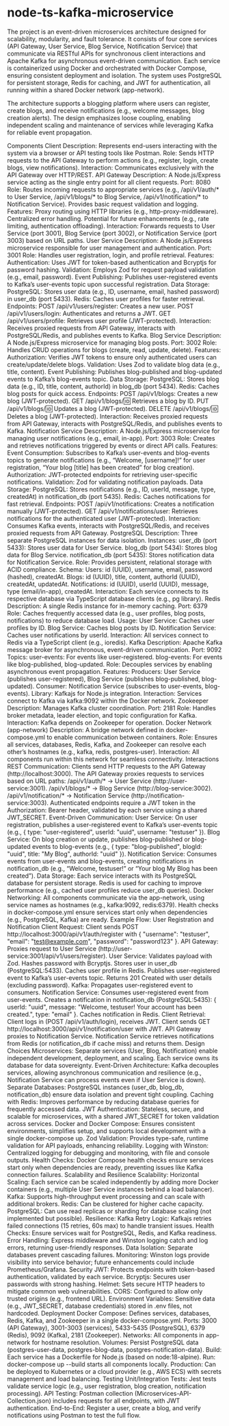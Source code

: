 # node-ts-kafka-microservice

The project is an event-driven microservices architecture designed for scalability, modularity, and fault tolerance. It consists of four core services (API Gateway, User Service, Blog Service, Notification Service) that communicate via RESTful APIs for synchronous client interactions and Apache Kafka for asynchronous event-driven communication. Each service is containerized using Docker and orchestrated with Docker Compose, ensuring consistent deployment and isolation. The system uses PostgreSQL for persistent storage, Redis for caching, and JWT for authentication, all running within a shared Docker network (app-network).

The architecture supports a blogging platform where users can register, create blogs, and receive notifications (e.g., welcome messages, blog creation alerts). The design emphasizes loose coupling, enabling independent scaling and maintenance of services while leveraging Kafka for reliable event propagation.

Components
Client
Description: Represents end-users interacting with the system via a browser or API testing tools like Postman.
Role: Sends HTTP requests to the API Gateway to perform actions (e.g., register, login, create blogs, view notifications).
Interaction: Communicates exclusively with the API Gateway over HTTP/REST.
API Gateway
Description: A Node.js/Express service acting as the single entry point for all client requests.
Port: 8080
Role: Routes incoming requests to appropriate services (e.g., /api/v1/auth/* to User Service, /api/v1/blogs/* to Blog Service, /api/v1/notification/* to Notification Service). Provides basic request validation and logging.
Features:
Proxy routing using HTTP libraries (e.g., http-proxy-middleware).
Centralized error handling.
Potential for future enhancements (e.g., rate limiting, authentication offloading).
Interaction: Forwards requests to User Service (port 3001), Blog Service (port 3002), or Notification Service (port 3003) based on URL paths.
User Service
Description: A Node.js/Express microservice responsible for user management and authentication.
Port: 3001
Role: Handles user registration, login, and profile retrieval.
Features:
Authentication: Uses JWT for token-based authentication and Bcryptjs for password hashing.
Validation: Employs Zod for request payload validation (e.g., email, password).
Event Publishing: Publishes user-registered events to Kafka’s user-events topic upon successful registration.
Data Storage:
PostgreSQL: Stores user data (e.g., ID, username, email, hashed password) in user_db (port 5433).
Redis: Caches user profiles for faster retrieval.
Endpoints:
POST /api/v1/users/register: Creates a new user.
POST /api/v1/users/login: Authenticates and returns a JWT.
GET /api/v1/users/profile: Retrieves user profile (JWT-protected).
Interaction: Receives proxied requests from API Gateway, interacts with PostgreSQL/Redis, and publishes events to Kafka.
Blog Service
Description: A Node.js/Express microservice for managing blog posts.
Port: 3002
Role: Handles CRUD operations for blogs (create, read, update, delete).
Features:
Authorization: Verifies JWT tokens to ensure only authenticated users can create/update/delete blogs.
Validation: Uses Zod to validate blog data (e.g., title, content).
Event Publishing: Publishes blog-published and blog-updated events to Kafka’s blog-events topic.
Data Storage:
PostgreSQL: Stores blog data (e.g., ID, title, content, authorId) in blog_db (port 5434).
Redis: Caches blog posts for quick access.
Endpoints:
POST /api/v1/blogs: Creates a new blog (JWT-protected).
GET /api/v1/blogs/:id: Retrieves a blog by ID.
PUT /api/v1/blogs/:id: Updates a blog (JWT-protected).
DELETE /api/v1/blogs/:id: Deletes a blog (JWT-protected).
Interaction: Receives proxied requests from API Gateway, interacts with PostgreSQL/Redis, and publishes events to Kafka.
Notification Service
Description: A Node.js/Express microservice for managing user notifications (e.g., email, in-app).
Port: 3003
Role: Creates and retrieves notifications triggered by events or direct API calls.
Features:
Event Consumption: Subscribes to Kafka’s user-events and blog-events topics to generate notifications (e.g., “Welcome, [username]!” for user registration, “Your blog [title] has been created” for blog creation).
Authorization: JWT-protected endpoints for retrieving user-specific notifications.
Validation: Zod for validating notification payloads.
Data Storage:
PostgreSQL: Stores notifications (e.g., ID, userId, message, type, createdAt) in notification_db (port 5435).
Redis: Caches notifications for fast retrieval.
Endpoints:
POST /api/v1/notifications: Creates a notification manually (JWT-protected).
GET /api/v1/notifications/user: Retrieves notifications for the authenticated user (JWT-protected).
Interaction: Consumes Kafka events, interacts with PostgreSQL/Redis, and receives proxied requests from API Gateway.
PostgreSQL
Description: Three separate PostgreSQL instances for data isolation.
Instances:
user_db (port 5433): Stores user data for User Service.
blog_db (port 5434): Stores blog data for Blog Service.
notification_db (port 5435): Stores notification data for Notification Service.
Role: Provides persistent, relational storage with ACID compliance.
Schema:
Users: id (UUID), username, email, password (hashed), createdAt.
Blogs: id (UUID), title, content, authorId (UUID), createdAt, updatedAt.
Notifications: id (UUID), userId (UUID), message, type (email/in-app), createdAt.
Interaction: Each service connects to its respective database via TypeScript database clients (e.g., pg library).
Redis
Description: A single Redis instance for in-memory caching.
Port: 6379
Role: Caches frequently accessed data (e.g., user profiles, blog posts, notifications) to reduce database load.
Usage:
User Service: Caches user profiles by ID.
Blog Service: Caches blog posts by ID.
Notification Service: Caches user notifications by userId.
Interaction: All services connect to Redis via a TypeScript client (e.g., ioredis).
Kafka
Description: Apache Kafka message broker for asynchronous, event-driven communication.
Port: 9092
Topics:
user-events: For events like user-registered.
blog-events: For events like blog-published, blog-updated.
Role: Decouples services by enabling asynchronous event propagation.
Features:
Producers: User Service (publishes user-registered), Blog Service (publishes blog-published, blog-updated).
Consumer: Notification Service (subscribes to user-events, blog-events).
Library: Kafkajs for Node.js integration.
Interaction: Services connect to Kafka via kafka:9092 within the Docker network.
Zookeeper
Description: Manages Kafka cluster coordination.
Port: 2181
Role: Handles broker metadata, leader election, and topic configuration for Kafka.
Interaction: Kafka depends on Zookeeper for operation.
Docker Network (app-network)
Description: A bridge network defined in docker-compose.yml to enable communication between containers.
Role: Ensures all services, databases, Redis, Kafka, and Zookeeper can resolve each other’s hostnames (e.g., kafka, redis, postgres-user).
Interaction: All components run within this network for seamless connectivity.
Interactions
REST Communication:
Clients send HTTP requests to the API Gateway (http://localhost:3000).
The API Gateway proxies requests to services based on URL paths:
/api/v1/auth/* → User Service (http://user-service:3001).
/api/v1/blogs/* → Blog Service (http://blog-service:3002).
/api/v1/notification/* → Notification Service (http://notification-service:3003).
Authenticated endpoints require a JWT token in the Authorization: Bearer <token> header, validated by each service using a shared JWT_SECRET.
Event-Driven Communication:
User Service: On user registration, publishes a user-registered event to Kafka’s user-events topic (e.g., { type: "user-registered", userId: "uuid", username: "testuser" }).
Blog Service: On blog creation or update, publishes blog-published or blog-updated events to blog-events (e.g., { type: "blog-published", blogId: "uuid", title: "My Blog", authorId: "uuid" }).
Notification Service: Consumes events from user-events and blog-events, creating notifications in notification_db (e.g., “Welcome, testuser!” or “Your blog My Blog has been created”).
Data Storage:
Each service interacts with its PostgreSQL database for persistent storage.
Redis is used for caching to improve performance (e.g., cached user profiles reduce user_db queries).
Docker Networking:
All components communicate via the app-network, using service names as hostnames (e.g., kafka:9092, redis:6379).
Health checks in docker-compose.yml ensure services start only when dependencies (e.g., PostgreSQL, Kafka) are ready.
Example Flow: User Registration and Notification
Client Request:
Client sends POST http://localhost:3000/api/v1/auth/register with { "username": "testuser", "email": "test@example.com", "password": "password123" }.
API Gateway:
Proxies request to User Service (http://user-service:3001/api/v1/users/register).
User Service:
Validates payload with Zod.
Hashes password with Bcryptjs.
Stores user in user_db (PostgreSQL:5433).
Caches user profile in Redis.
Publishes user-registered event to Kafka’s user-events topic.
Returns 201 Created with user details (excluding password).
Kafka:
Propagates user-registered event to consumers.
Notification Service:
Consumes user-registered event from user-events.
Creates a notification in notification_db (PostgreSQL:5435): { userId: "uuid", message: "Welcome, testuser! Your account has been created.", type: "email" }.
Caches notification in Redis.
Client Retrieval:
Client logs in (POST /api/v1/auth/login), receives JWT.
Client sends GET http://localhost:3000/api/v1/notification/user with JWT.
API Gateway proxies to Notification Service.
Notification Service retrieves notifications from Redis (or notification_db if cache miss) and returns them.
Design Choices
Microservices: Separate services (User, Blog, Notification) enable independent development, deployment, and scaling. Each service owns its database for data sovereignty.
Event-Driven Architecture: Kafka decouples services, allowing asynchronous communication and resilience (e.g., Notification Service can process events even if User Service is down).
Separate Databases: PostgreSQL instances (user_db, blog_db, notification_db) ensure data isolation and prevent tight coupling.
Caching with Redis: Improves performance by reducing database queries for frequently accessed data.
JWT Authentication: Stateless, secure, and scalable for microservices, with a shared JWT_SECRET for token validation across services.
Docker and Docker Compose: Ensures consistent environments, simplifies setup, and supports local development with a single docker-compose up.
Zod Validation: Provides type-safe, runtime validation for API payloads, enhancing reliability.
Logging with Winston: Centralized logging for debugging and monitoring, with file and console outputs.
Health Checks: Docker Compose health checks ensure services start only when dependencies are ready, preventing issues like Kafka connection failures.
Scalability and Resilience
Scalability:
Horizontal Scaling: Each service can be scaled independently by adding more Docker containers (e.g., multiple User Service instances behind a load balancer).
Kafka: Supports high-throughput event processing and can scale with additional brokers.
Redis: Can be clustered for higher cache capacity.
PostgreSQL: Can use read replicas or sharding for database scaling (not implemented but possible).
Resilience:
Kafka Retry Logic: Kafkajs retries failed connections (15 retries, 60s max) to handle transient issues.
Health Checks: Ensure services wait for PostgreSQL, Redis, and Kafka readiness.
Error Handling: Express middleware and Winston logging catch and log errors, returning user-friendly responses.
Data Isolation: Separate databases prevent cascading failures.
Monitoring: Winston logs provide visibility into service behavior; future enhancements could include Prometheus/Grafana.
Security
JWT: Protects endpoints with token-based authentication, validated by each service.
Bcryptjs: Secures user passwords with strong hashing.
Helmet: Sets secure HTTP headers to mitigate common web vulnerabilities.
CORS: Configured to allow only trusted origins (e.g., frontend URL).
Environment Variables: Sensitive data (e.g., JWT_SECRET, database credentials) stored in .env files, not hardcoded.
Deployment
Docker Compose: Defines services, databases, Redis, Kafka, and Zookeeper in a single docker-compose.yml.
Ports: 3000 (API Gateway), 3001-3003 (services), 5433-5435 (PostgreSQL), 6379 (Redis), 9092 (Kafka), 2181 (Zookeeper).
Networks: All components in app-network for hostname resolution.
Volumes: Persist PostgreSQL data (postgres-user-data, postgres-blog-data, postgres-notification-data).
Build: Each service has a Dockerfile for Node.js (based on node:18-alpine).
Run: docker-compose up --build starts all components locally.
Production: Can be deployed to Kubernetes or a cloud provider (e.g., AWS ECS) with secrets management and load balancing.
Testing
Unit/Integration Tests: Jest tests validate service logic (e.g., user registration, blog creation, notification processing).
API Testing: Postman collection (Microservices-API-Collection.json) includes requests for all endpoints, with JWT authentication.
End-to-End: Register a user, create a blog, and verify notifications using Postman to test the full flow.
